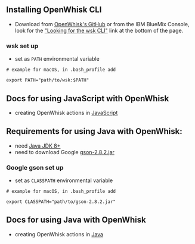 ## Installing OpenWhisk CLI

- Download from [OpenWhisk's GitHub](https://github.com/apache/incubator-openwhisk-cli/releases) or from the IBM BlueMix Console, look for the ["Looking for the wsk CLI"](https://console.bluemix.net/openwhisk/learn/cli) link at the bottom of the page.

### wsk set up

- set as `PATH` environmental variable

```
# example for macOS, in .bash_profile add

export PATH="path/to/wsk:$PATH"
```

## Docs for using JavaScript with OpenWhisk

- creating OpenWhisk actions in [JavaScript](https://github.com/apache/incubator-openwhisk/blob/master/docs/actions.md#creating-and-invoking-javascript-actions)

## Requirements for using Java with OpenWhisk:

- need [Java JDK 8+](http://www.oracle.com/technetwork/java/javase/downloads/index.html)
- need to download Google [gson-2.8.2.jar](http://repo1.maven.org/maven2/com/google/code/gson/gson/2.8.2/)

### Google gson set up

- set as `CLASSPATH` environmental variable

```
# example for macOS, in .bash_profile add

export CLASSPATH="path/to/gson-2.8.2.jar"
```

## Docs for using Java with OpenWhisk

- creating OpenWhisk actions in [Java](https://github.com/apache/incubator-openwhisk/blob/master/docs/actions.md#creating-java-actions)

